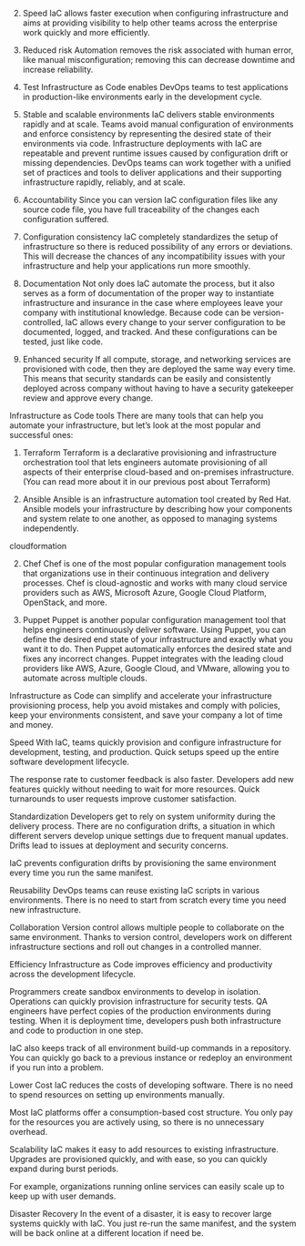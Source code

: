 
2. Speed
IaC allows faster execution when configuring infrastructure and aims at providing visibility to help other teams across the enterprise work quickly and more efficiently. 

3. Reduced risk 
Automation removes the risk associated with human error, like manual misconfiguration; removing this can decrease downtime and increase reliability. 

4. Test
Infrastructure as Code enables DevOps teams to test applications in production-like environments early in the development cycle.

5. Stable and scalable environments
IaC delivers stable environments rapidly and at scale. Teams avoid manual configuration of environments and enforce consistency by representing the desired state of 
their environments via code. Infrastructure deployments with IaC are repeatable and prevent runtime issues caused by configuration drift or missing dependencies. 
DevOps teams can work together with a unified set of practices and tools to deliver applications and their supporting infrastructure rapidly, reliably, and at scale.

6. Accountability
Since you can version IaC configuration files like any source code file, you have full traceability of the changes each configuration suffered. 

7. Configuration consistency
IaC completely standardizes the setup of infrastructure so there is reduced possibility of any errors or deviations.
This will decrease the chances of any incompatibility issues with your infrastructure and help your applications run more smoothly.

8. Documentation
Not only does IaC automate the process, but it also serves as a form of documentation of the proper way to instantiate infrastructure and insurance in the case where employees leave your company with institutional knowledge. Because code can be version-controlled, IaC allows every change to your server configuration to be documented, logged, and tracked. And these configurations can be tested, just like code.

9. Enhanced security
If all compute, storage, and networking services are provisioned with code, then they are deployed the same way every time. 
This means that security standards can be easily and consistently deployed across company without having to have a security gatekeeper review and approve every change.

Infrastructure as Code tools
There are many tools that can help you automate your infrastructure, but let’s look at the most popular and successful ones: 

1. Terraform
Terraform is a declarative provisioning and infrastructure orchestration tool that lets engineers automate provisioning of all aspects of their enterprise cloud-based and on-premises infrastructure. (You can read more about it in our previous post about Terraform)

4. Ansible
Ansible is an infrastructure automation tool created by Red Hat. Ansible models your infrastructure by describing how your components and system relate to one another, as opposed to managing systems independently.

cloudformation

2. Chef
Chef is one of the most popular configuration management tools that organizations use in their continuous integration and delivery processes. Chef is cloud-agnostic and works with many cloud service providers such as AWS, Microsoft Azure, Google Cloud Platform, OpenStack, and more.

3. Puppet
Puppet is another popular configuration management tool that helps engineers continuously deliver software. Using Puppet, you can define the desired end state of your infrastructure and exactly what you want it to do. Then Puppet automatically enforces the desired state and fixes any incorrect changes. Puppet integrates with the leading cloud providers like AWS, Azure, Google Cloud, and VMware, allowing you to automate across multiple clouds.



Infrastructure as Code can simplify and accelerate your infrastructure provisioning process, help you avoid mistakes and comply with policies, 
keep your environments consistent, and save your company a lot of time and money.


Speed
With IaC, teams quickly provision and configure infrastructure for development, testing, and production. Quick setups speed up the entire software development lifecycle.

The response rate to customer feedback is also faster. Developers add new features quickly without needing to wait for more resources. Quick turnarounds to user requests improve customer satisfaction.

Standardization
Developers get to rely on system uniformity during the delivery process. There are no configuration drifts, a situation in which different servers develop unique settings due to frequent manual updates. Drifts lead to issues at deployment and security concerns.

IaC prevents configuration drifts by provisioning the same environment every time you run the same manifest.

Reusability
DevOps teams can reuse existing IaC scripts in various environments. There is no need to start from scratch every time you need new infrastructure.

Collaboration
Version control allows multiple people to collaborate on the same environment. Thanks to version control, developers work on different infrastructure sections and roll out changes in a controlled manner.

Efficiency
Infrastructure as Code improves efficiency and productivity across the development lifecycle.

Programmers create sandbox environments to develop in isolation. Operations can quickly provision infrastructure for security tests. QA engineers have perfect copies of the production environments during testing. When it is deployment time, developers push both infrastructure and code to production in one step.

IaC also keeps track of all environment build-up commands in a repository. You can quickly go back to a previous instance or redeploy an environment if you run into a problem.

Lower Cost
IaC reduces the costs of developing software. There is no need to spend resources on setting up environments manually.

Most IaC platforms offer a consumption-based cost structure. You only pay for the resources you are actively using, so there is no unnecessary overhead.

Scalability
IaC makes it easy to add resources to existing infrastructure. Upgrades are provisioned quickly, and with ease, so you can quickly expand during burst periods.

For example, organizations running online services can easily scale up to keep up with user demands.

Disaster Recovery
In the event of a disaster, it is easy to recover large systems quickly with IaC. You just re-run the same manifest, and the system will be back online at a different location if need be.

